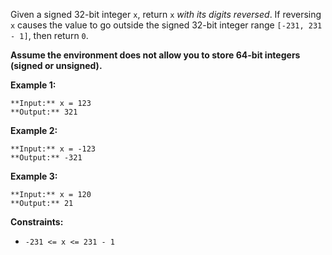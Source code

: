 Given a signed 32-bit integer `x`, return `x` _with its digits reversed_. If reversing `x` causes the value to go outside the signed 32-bit integer range `[-231, 231 - 1]`, then return `0`.

**Assume the environment does not allow you to store 64-bit integers (signed or unsigned).**

**Example 1:**

```
**Input:** x = 123
**Output:** 321

```

**Example 2:**

```
**Input:** x = -123
**Output:** -321

```

**Example 3:**

```
**Input:** x = 120
**Output:** 21

```

**Constraints:**

*   `-231 <= x <= 231 - 1`